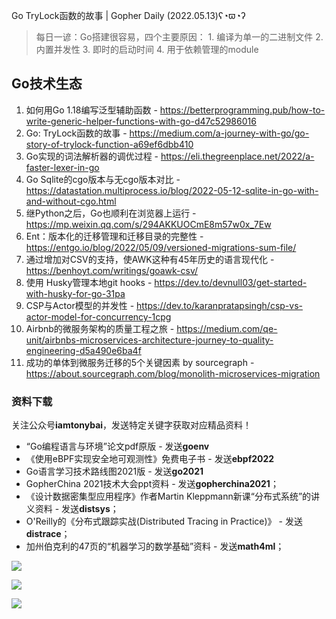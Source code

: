 Go TryLock函数的故事 | Gopher Daily (2022.05.13)ʕ◔ϖ◔ʔ

>每日一谚：Go搭建很容易，四个主要原因： 1. 编译为单一的二进制文件 2. 内置并发性 3. 即时的启动时间 4. 用于依赖管理的module

## Go技术生态

1. 如何用Go 1.18编写泛型辅助函数 - https://betterprogramming.pub/how-to-write-generic-helper-functions-with-go-d47c52986016
2. Go: TryLock函数的故事 - https://medium.com/a-journey-with-go/go-story-of-trylock-function-a69ef6dbb410
3. Go实现的词法解析器的调优过程 - https://eli.thegreenplace.net/2022/a-faster-lexer-in-go
4. Go Sqlite的cgo版本与无cgo版本对比 - https://datastation.multiprocess.io/blog/2022-05-12-sqlite-in-go-with-and-without-cgo.html
5. 继Python之后，Go也顺利在浏览器上运行 - https://mp.weixin.qq.com/s/294AKKUOCmE8m57w0x_7Ew
6. Ent：版本化的迁移管理和迁移目录的完整性 - https://entgo.io/blog/2022/05/09/versioned-migrations-sum-file/
7. 通过增加对CSV的支持，使AWK这种有45年历史的语言现代化 - https://benhoyt.com/writings/goawk-csv/
8. 使用 Husky管理本地git hooks - https://dev.to/devnull03/get-started-with-husky-for-go-31pa
9. CSP与Actor模型的并发性 - https://dev.to/karanpratapsingh/csp-vs-actor-model-for-concurrency-1cpg
10. Airbnb的微服务架构的质量工程之旅 - https://medium.com/qe-unit/airbnbs-microservices-architecture-journey-to-quality-engineering-d5a490e6ba4f
11. 成功的单体到微服务迁移的5个关键因素 by sourcegraph - https://about.sourcegraph.com/blog/monolith-microservices-migration

### 资料下载

关注公众号**iamtonybai**，发送特定关键字获取对应精品资料！

* “Go编程语言与环境”论文pdf原版 - 发送**goenv**
* 《使用eBPF实现安全地可观测性》免费电子书 - 发送**ebpf2022**
* Go语言学习技术路线图2021版 - 发送**go2021**
* GopherChina 2021技术大会ppt资料 - 发送**gopherchina2021**；
* 《设计数据密集型应用程序》作者Martin Kleppmann新课“分布式系统”的讲义资料 - 发送**distsys**；
* O'Reilly的《分布式跟踪实战(Distributed Tracing in Practice)》 - 发送**distrace**；
* 加州伯克利的47页的“机器学习的数学基础”资料 - 发送**math4ml**；

![](https://mmbiz.qpic.cn/mmbiz_png/cH6WzfQ94mb54jsFJZ3Knmz8obUsf3PBShthmdSw5E01TcYmUReGkj0BWpxHak1HlnlzHvLmKax53YSGr7aNlA/0?wx_fmt=png)

![](https://mmbiz.qpic.cn/mmbiz_png/cH6WzfQ94mZsOgPXTXZgWiaE03ib9r9WFJXC6xJCA5Y6VSesOZqlGxYfODibvR7UPGxiaM7SZZNQZkRtggPXEfBdwQ/0?wx_fmt=png)

![](https://mmbiz.qpic.cn/mmbiz_png/cH6WzfQ94mb54jsFJZ3Knmz8obUsf3PBrSoqeMvoWCticN2cpU64fJ0FYQdXJhP7ia7WRh8628uOAsQYeE2NibRRw/0?wx_fmt=png)

